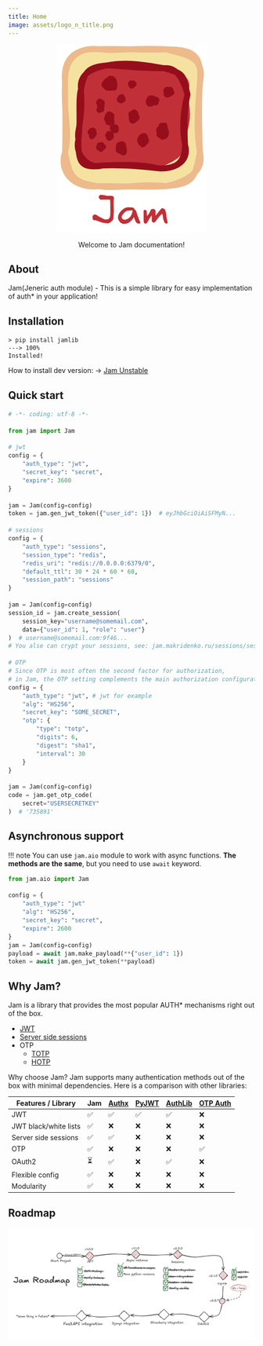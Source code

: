```yaml
---
title: Home
image: assets/logo_n_title.png
---
```

<div style="text-align: center;">
    <img alt="logo" src="assets/loog_n_title.png" />
    <p>Welcome to Jam documentation!</p>
</div>

## About
Jam(Jeneric auth module) - This is a simple library for easy implementation
of auth* in your application!

## Installation
<!-- termynal -->
```
> pip install jamlib
---> 100%
Installed!
```
How to install dev version: -> [Jam Unstable](install_unstable.md)

## Quick start
```python
# -*- coding: utf-8 -*-

from jam import Jam

# jwt
config = {
    "auth_type": "jwt",
    "secret_key": "secret",
    "expire": 3600
}

jam = Jam(config=config)
token = jam.gen_jwt_token({"user_id": 1})  # eyJhbGciOiAiSFMyN...

# sessions
config = {
    "auth_type": "sessions",
    "session_type": "redis",
    "redis_uri": "redis://0.0.0.0:6379/0",
    "default_ttl": 30 * 24 * 60 * 60,
    "session_path": "sessions"
}

jam = Jam(config=config)
session_id = jam.create_session(
    session_key="username@somemail.com",
    data={"user_id": 1, "role": "user"}
)  # username@somemail.com:9f46...
# You alse can crypt your sessions, see: jam.makridenko.ru/sessions/session_crypt/

# OTP
# Since OTP is most often the second factor for authorization,
# in Jam, the OTP setting complements the main authorization configuration
config = {
    "auth_type": "jwt", # jwt for example
    "alg": "HS256",
    "secret_key": "SOME_SECRET",
    "otp": {
        "type": "totp",
        "digits": 6,
        "digest": "sha1",
        "interval": 30
    }
}

jam = Jam(config=config)
code = jam.get_otp_code(
    secret="USERSECRETKEY"
)  # '735891'
```

## Asynchronous support
!!! note
    You can use `jam.aio` module to work with async functions. **The methods are the same**, but you need to use `await` keyword.


```python
from jam.aio import Jam

config = {
    "auth_type": "jwt"
    "alg": "HS256",
    "secret_key": "secret",
    "expire": 2600
}
jam = Jam(config=config)
payload = await jam.make_payload(**{"user_id": 1})
token = await jam.gen_jwt_token(**payload)
```


## Why Jam?
Jam is a library that provides the most popular AUTH* mechanisms right out of the box.

* [JWT](https://jam.makridenko.ru/jwt/instance/)
* [Server side sessions](https://jam.makridenko.ru/sessions/instance/)
* OTP
    * [TOTP](https://jam.makridenko.ru/otp/totp/)
    * [HOTP](https://jam.makridenko.ru/otp/hotp/)


Why choose Jam? Jam supports many authentication methods out of the box with minimal dependencies.
Here is a comparison with other libraries:

| Features / Library    | **Jam**                                                                                               | [Authx](https://authx.yezz.me/) | [PyJWT](https://pyjwt.readthedocs.io) | [AuthLib](https://docs.authlib.org) | [OTP Auth](https://otp.authlib.org/) |
|-----------------------|-------------------------------------------------------------------------------------------------------|--------------------------------|---------------------------------------|-------------------------------------|--------------------------------------|
| JWT                   | ✅                                                                                                     | ✅ | ✅ | ✅ | ❌                                    |
| JWT black/white lists | ✅                                                                                                     | ❌ | ❌ | ❌ | ❌ |
| Server side sessions  | ✅                                                                                                     | ✅ | ❌ | ❌ | ❌                                    |
| OTP                   | ✅                                                                                                     | ❌ | ❌ | ❌ | ✅ |
| OAuth2                | ⏳                                                                                                     | ✅ | ❌ | ✅ | ❌ |
| Flexible config       | ✅                                                                                                     | ❌ | ❌ | ❌ | ❌ |
| Modularity            | ✅                                                                                                     | ❌ | ❌ | ❌ | ❌ |


## Roadmap
![ROADMAP](assets/roadmap.png)
